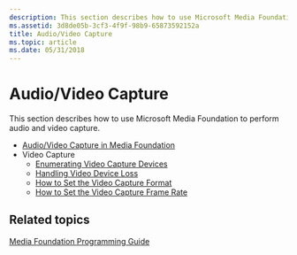 ```yaml
---
description: This section describes how to use Microsoft Media Foundation to perform audio and video capture.
ms.assetid: 3d8de05b-3cf3-4f9f-98b9-65873592152a
title: Audio/Video Capture
ms.topic: article
ms.date: 05/31/2018
---
```


# Audio/Video Capture

This section describes how to use Microsoft Media Foundation to perform audio and video capture.

-   [Audio/Video Capture in Media Foundation](audio-video-capture-in-media-foundation.md)
-   Video Capture
    -   [Enumerating Video Capture Devices](enumerating-video-capture-devices.md)
    -   [Handling Video Device Loss](handling-video-device-loss.md)
    -   [How to Set the Video Capture Format](how-to-set-the-video-capture-format.md)
    -   [How to Set the Video Capture Frame Rate](how-to-set-the-video-capture-frame-rate.md)

## Related topics

<dl> <dt>

[Media Foundation Programming Guide](media-foundation-programming-guide.md)
</dt> </dl>

 

 



